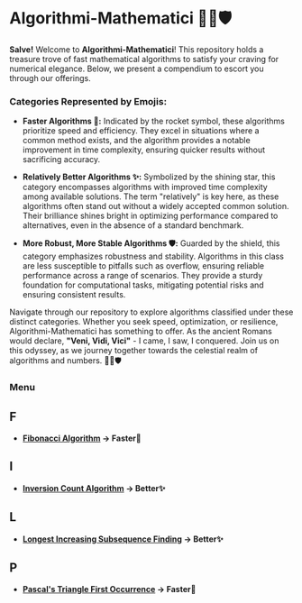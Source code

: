 # Algorithmi-Mathematici 🚀✨🛡️

**Salve!** Welcome to **Algorithmi-Mathematici**! This repository holds a treasure trove of fast mathematical algorithms to satisfy your craving for numerical elegance. Below, we present a compendium to escort you through our offerings.

### Categories Represented by Emojis:

- **Faster Algorithms 🚀:** Indicated by the rocket symbol, these algorithms prioritize speed and efficiency. They excel in situations where a common method exists, and the algorithm provides a notable improvement in time complexity, ensuring quicker results without sacrificing accuracy.

- **Relatively Better Algorithms ✨:**  Symbolized by the shining star, this category encompasses algorithms with improved time complexity among available solutions. The term "relatively" is key here, as these algorithms often stand out without a widely accepted common solution. Their brilliance shines bright in optimizing performance compared to alternatives, even in the absence of a standard benchmark.

- **More Robust, More Stable Algorithms 🛡️:** Guarded by the shield, this category emphasizes robustness and stability. Algorithms in this class are less susceptible to pitfalls such as overflow, ensuring reliable performance across a range of scenarios. They provide a sturdy foundation for computational tasks, mitigating potential risks and ensuring consistent results.

Navigate through our repository to explore algorithms classified under these distinct categories. Whether you seek speed, optimization, or resilience, Algorithmi-Mathematici has something to offer. As the ancient Romans would declare, **"Veni, Vidi, Vici"** - I came, I saw, I conquered. Join us on this odyssey, as we journey together towards the celestial realm of algorithms and numbers. 🚀✨🛡️
### Menu


## F
- **[Fibonacci Algorithm](Fibonacci.md) -> Faster🚀**

## I
- **[Inversion Count Algorithm](Inversion.md) -> Better✨**

## L
- **[Longest Increasing Subsequence Finding](LIS_Finding.md) -> Better✨**

## P
- **[Pascal's Triangle First Occurrence](Pascal_First_Occ.md) -> Faster🚀**

